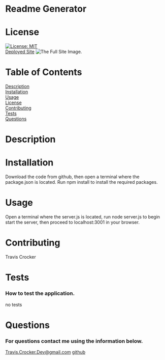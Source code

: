 
# Readme Generator
# License
[![License: MIT](https://img.shields.io/badge/License-MIT-yellow.svg)](https://opensource.org/licenses/MIT)<br>
[Deployed Site](https://rocky-ravine-86294.herokuapp.com/)
![The Full Site Image.](.assets/images/noteTaker.png)
# Table of Contents
[Description](#description)<br>
[Installation](#installation)<br>
[Usage](#usage)<br>
[License](#license)<br>
[Contributing](#contributing)<br>
[Tests](#tests)<br>
[Questions](#questions)<br>
# Description
# Installation
Download the code from github, then open a terminal where the package.json is located. Run npm install to install the required packages.
# Usage
Open a terminal where the server.js is located, run node server.js to begin start the server, then proceed to localhost:3001 in your browser.
# Contributing
Travis Crocker
# Tests
### How to test the application.
no tests
# Questions
### For questions contact me using the information below.
Travis.Crocker.Dev@gmail.com [github](https://Github.com/tmcrocker89)
